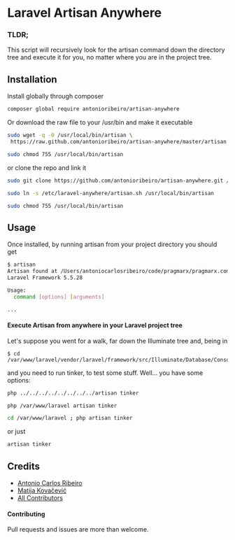 Laravel Artisan Anywhere
========================

### TLDR;

This script will recursively look for the artisan command down the directory tree and execute it for you, no matter where you are in the project tree.

## Installation

Install globally through composer

```bash
composer global require antonioribeiro/artisan-anywhere
```

Or download the raw file to your /usr/bin and make it executable

```bash
sudo wget -q -O /usr/local/bin/artisan \
 https://raw.github.com/antonioribeiro/artisan-anywhere/master/artisan

sudo chmod 755 /usr/local/bin/artisan
```

or clone the repo and link it

```bash
sudo git clone https://github.com/antonioribeiro/artisan-anywhere.git /etc/laravel-anywhere

sudo ln -s /etc/laravel-anywhere/artisan.sh /usr/local/bin/artisan

sudo chmod 755 /usr/local/bin/artisan
```


## Usage

Once installed, by running artisan from your project directory you should get

``` bash
$ artisan
Artisan found at /Users/antoniocarlosribeiro/code/pragmarx/pragmarx.com/artisan
Laravel Framework 5.5.28

Usage:
  command [options] [arguments]

...
```

#### Execute Artisan from anywhere in your Laravel project tree

Let's suppose you went for a walk, far down the Illuminate tree and, being in 

```
$ cd /var/www/laravel/vendor/laravel/framework/src/Illuminate/Database/Console/Migrations
```

and you need to run tinker, to test some stuff. Well... you have some options:

```bash
php ../../../../../../../../artisan tinker

php /var/www/laravel artisan tinker

cd /var/www/laravel ; php artisan tinker
```

or just

```bash
artisan tinker
```

## Credits

- [Antonio Carlos Ribeiro](https://github.com/antonioribeiro)
- [Matija Kovačević](https://github.com/matijakovacevic)
- [All Contributors](../../contributors)

#### Contributing

Pull requests and issues are more than welcome.
